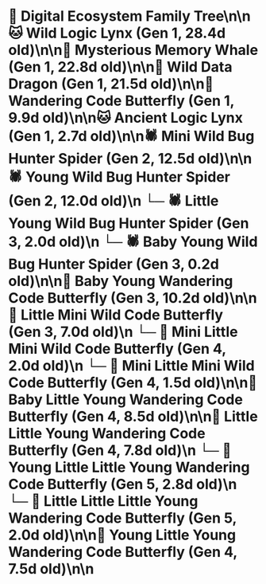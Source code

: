 # 🌳 Digital Ecosystem Family Tree\n\n🐱 Wild Logic Lynx (Gen 1, 28.4d old)\n\n🐋 Mysterious Memory Whale (Gen 1, 22.8d old)\n\n🐉 Wild Data Dragon (Gen 1, 21.5d old)\n\n🦋 Wandering Code Butterfly (Gen 1, 9.9d old)\n\n🐱 Ancient Logic Lynx (Gen 1, 2.7d old)\n\n🕷️ Mini Wild Bug Hunter Spider (Gen 2, 12.5d old)\n\n🕷️ Young Wild Bug Hunter Spider (Gen 2, 12.0d old)\n  └─ 🕷️ Little Young Wild Bug Hunter Spider (Gen 3, 2.0d old)\n  └─ 🕷️ Baby Young Wild Bug Hunter Spider (Gen 3, 0.2d old)\n\n🦋 Baby Young Wandering Code Butterfly (Gen 3, 10.2d old)\n\n🦋 Little Mini Wild Code Butterfly (Gen 3, 7.0d old)\n  └─ 🦋 Mini Little Mini Wild Code Butterfly (Gen 4, 2.0d old)\n  └─ 🦋 Mini Little Mini Wild Code Butterfly (Gen 4, 1.5d old)\n\n🦋 Baby Little Young Wandering Code Butterfly (Gen 4, 8.5d old)\n\n🦋 Little Little Young Wandering Code Butterfly (Gen 4, 7.8d old)\n  └─ 🦋 Young Little Little Young Wandering Code Butterfly (Gen 5, 2.8d old)\n  └─ 🦋 Little Little Little Young Wandering Code Butterfly (Gen 5, 2.0d old)\n\n🦋 Young Little Young Wandering Code Butterfly (Gen 4, 7.5d old)\n\n